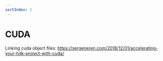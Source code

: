 ```yaml
---
sortIndex: 2
---
```


# CUDA

Linking cuda object files: <https://sergeneren.com/2018/12/01/accelerating-your-hdk-project-with-cuda/>
